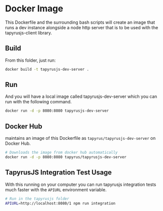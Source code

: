 # Docker Image

This Dockerfile and the surrounding bash scripts will create an image that runs
a dev instance alongside a node http server that is to be used with the
tapyrusjs-client library.

## Build

From this folder, just run:

```bash
docker build -t tapyrusjs-dev-server .
```

## Run

And you will have a local image called tapyrusjs-dev-server which you can run with
the following command.

```bash
docker run -d -p 8080:8080 tapyrusjs-dev-server
```

## Docker Hub

maintains an image of this Dockerfile as
`tapyrus/tapyrusjs-dev-server` on Docker Hub.

```bash
# Downloads the image from docker hub automatically
docker run -d -p 8080:8080 tapyrus/tapyrusjs-dev-server
```

## TapyrusJS Integration Test Usage

With this running on your computer you can run tapyrusjs integration tests much
faster with the `APIURL` environment variable.

```bash
# Run in the tapyrusjs folder
APIURL=http://localhost:8080/1 npm run integration
```
